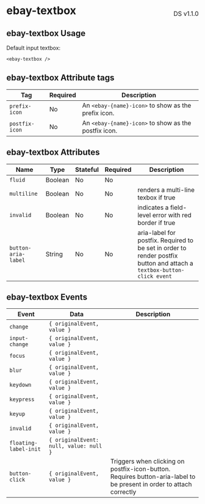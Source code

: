 <h1 style='display: flex; justify-content: space-between; align-items: center;'>
    <span>
        ebay-textbox
    </span>
    <span style='font-weight: normal; font-size: medium; margin-bottom: -15px;'>
        DS v1.1.0
    </span>
</h1>

## ebay-textbox Usage

Default input textbox:

```marko
<ebay-textbox />
```

## ebay-textbox Attribute tags

| Tag            | Required | Description                                          |
| -------------- | -------- | ---------------------------------------------------- |
| `prefix-icon`  | No       | An `<ebay-{name}-icon>` to show as the prefix icon.  |
| `postfix-icon` | No       | An `<ebay-{name}-icon>` to show as the postfix icon. |

## ebay-textbox Attributes

| Name                | Type    | Stateful | Required | Description                                                                                                            |
| ------------------- | ------- | -------- | -------- | ---------------------------------------------------------------------------------------------------------------------- |
| `fluid`             | Boolean | No       | No       |
| `multiline`         | Boolean | No       | No       | renders a multi-line texbox if true                                                                                    |
| `invalid`           | Boolean | No       | No       | indicates a field-level error with red border if true                                                                  |
| `button-aria-label` | String  | No       | No       | aria-label for postfix. Required to be set in order to render postfix button and attach a `textbox-button-click event` |

## ebay-textbox Events

| Event                 | Data                                   | Description                                                                                                          |
| --------------------- | -------------------------------------- | -------------------------------------------------------------------------------------------------------------------- |
| `change`              | `{ originalEvent, value }`             |
| `input-change`        | `{ originalEvent, value }`             |
| `focus`               | `{ originalEvent, value }`             |
| `blur`                | `{ originalEvent, value }`             |
| `keydown`             | `{ originalEvent, value }`             |
| `keypress`            | `{ originalEvent, value }`             |
| `keyup`               | `{ originalEvent, value }`             |
| `invalid`             | `{ originalEvent, value }`             |
| `floating-label-init` | `{ originalEvent: null, value: null }` |
| `button-click`        | `{ originalEvent, value }`             | Triggers when clicking on postfix-icon-button. Requires button-aria-label to be present in order to attach correctly |
